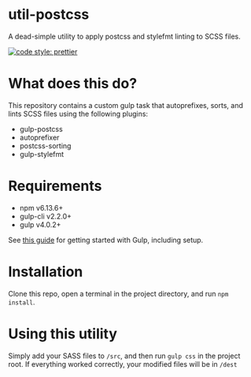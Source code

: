 # util-postcss
A dead-simple utility to apply postcss and stylefmt linting to SCSS files.

[![code style: prettier](https://img.shields.io/badge/code_style-prettier-ff69b4.svg?style=flat-square)](https://github.com/prettier/prettier)

# What does this do?
This repository contains a custom gulp task that autoprefixes, sorts, and lints SCSS files using the following plugins:
- gulp-postcss
- autoprefixer
- postcss-sorting
- gulp-stylefmt

# Requirements
- npm v6.13.6+
- gulp-cli v2.2.0+
- gulp v4.0.2+

See [this guide](https://gulpjs.com/docs/en/getting-started/quick-start) for getting started with Gulp, including setup.

# Installation
Clone this repo, open a terminal in the project directory, and run `npm install`.

# Using this utility
Simply add your SASS files to `/src`, and then run `gulp css` in the project root. If everything worked correctly, your modified files will be in `/dest`
